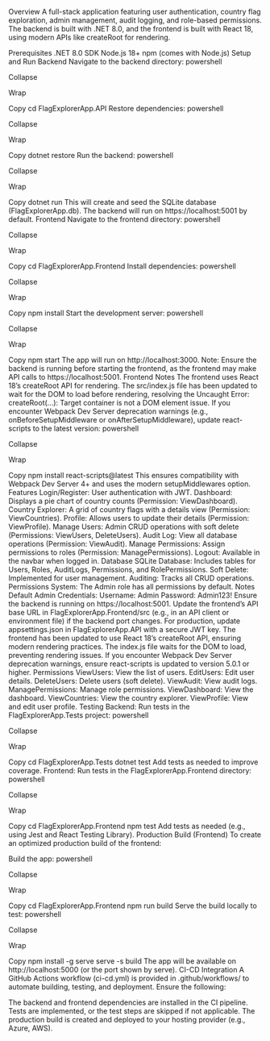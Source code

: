 Overview
A full-stack application featuring user authentication, country flag exploration, admin management, audit logging, and role-based permissions. The backend is built with .NET 8.0, and the frontend is built with React 18, using modern APIs like createRoot for rendering.

Prerequisites
.NET 8.0 SDK
Node.js 18+
npm (comes with Node.js)
Setup and Run
Backend
Navigate to the backend directory:
powershell

Collapse

Wrap

Copy
cd FlagExplorerApp.API
Restore dependencies:
powershell

Collapse

Wrap

Copy
dotnet restore
Run the backend:
powershell

Collapse

Wrap

Copy
dotnet run
This will create and seed the SQLite database (FlagExplorerApp.db).
The backend will run on https://localhost:5001 by default.
Frontend
Navigate to the frontend directory:
powershell

Collapse

Wrap

Copy
cd FlagExplorerApp.Frontend
Install dependencies:
powershell

Collapse

Wrap

Copy
npm install
Start the development server:
powershell

Collapse

Wrap

Copy
npm start
The app will run on http://localhost:3000.
Note: Ensure the backend is running before starting the frontend, as the frontend may make API calls to https://localhost:5001.
Frontend Notes
The frontend uses React 18’s createRoot API for rendering. The src/index.js file has been updated to wait for the DOM to load before rendering, resolving the Uncaught Error: createRoot(...): Target container is not a DOM element issue.
If you encounter Webpack Dev Server deprecation warnings (e.g., onBeforeSetupMiddleware or onAfterSetupMiddleware), update react-scripts to the latest version:
powershell

Collapse

Wrap

Copy
npm install react-scripts@latest
This ensures compatibility with Webpack Dev Server 4+ and uses the modern setupMiddlewares option.
Features
Login/Register: User authentication with JWT.
Dashboard: Displays a pie chart of country counts (Permission: ViewDashboard).
Country Explorer: A grid of country flags with a details view (Permission: ViewCountries).
Profile: Allows users to update their details (Permission: ViewProfile).
Manage Users: Admin CRUD operations with soft delete (Permissions: ViewUsers, DeleteUsers).
Audit Log: View all database operations (Permission: ViewAudit).
Manage Permissions: Assign permissions to roles (Permission: ManagePermissions).
Logout: Available in the navbar when logged in.
Database
SQLite Database: Includes tables for Users, Roles, AuditLogs, Permissions, and RolePermissions.
Soft Delete: Implemented for user management.
Auditing: Tracks all CRUD operations.
Permissions System: The Admin role has all permissions by default.
Notes
Default Admin Credentials:
Username: Admin
Password: Admin123!
Ensure the backend is running on https://localhost:5001. Update the frontend’s API base URL in FlagExplorerApp.Frontend/src (e.g., in an API client or environment file) if the backend port changes.
For production, update appsettings.json in FlagExplorerApp.API with a secure JWT key.
The frontend has been updated to use React 18’s createRoot API, ensuring modern rendering practices. The index.js file waits for the DOM to load, preventing rendering issues.
If you encounter Webpack Dev Server deprecation warnings, ensure react-scripts is updated to version 5.0.1 or higher.
Permissions
ViewUsers: View the list of users.
EditUsers: Edit user details.
DeleteUsers: Delete users (soft delete).
ViewAudit: View audit logs.
ManagePermissions: Manage role permissions.
ViewDashboard: View the dashboard.
ViewCountries: View the country explorer.
ViewProfile: View and edit user profile.
Testing
Backend:
Run tests in the FlagExplorerApp.Tests project:
powershell

Collapse

Wrap

Copy
cd FlagExplorerApp.Tests
dotnet test
Add tests as needed to improve coverage.
Frontend:
Run tests in the FlagExplorerApp.Frontend directory:
powershell

Collapse

Wrap

Copy
cd FlagExplorerApp.Frontend
npm test
Add tests as needed (e.g., using Jest and React Testing Library).
Production Build (Frontend)
To create an optimized production build of the frontend:

Build the app:
powershell

Collapse

Wrap

Copy
cd FlagExplorerApp.Frontend
npm run build
Serve the build locally to test:
powershell

Collapse

Wrap

Copy
npm install -g serve
serve -s build
The app will be available on http://localhost:5000 (or the port shown by serve).
CI-CD Integration
A GitHub Actions workflow (ci-cd.yml) is provided in .github/workflows/ to automate building, testing, and deployment. Ensure the following:

The backend and frontend dependencies are installed in the CI pipeline.
Tests are implemented, or the test steps are skipped if not applicable.
The production build is created and deployed to your hosting provider (e.g., Azure, AWS).